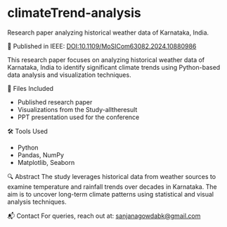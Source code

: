 # climateTrend-analysis
Research paper analyzing historical weather data of Karnataka, India.

📄 Published in IEEE: [DOI:10.1109/MoSICom63082.2024.10880986](https://doi.org/10.1109/MoSICom63082.2024.10880986)

This research paper focuses on analyzing historical weather data of Karnataka, India to identify significant climate trends using Python-based data analysis and visualization techniques.

📁 Files Included
- Published research paper
- Visualizations from the Study-alltheresult
- PPT presentation used for the conference 


🛠️ Tools Used
- Python
- Pandas, NumPy
- Matplotlib, Seaborn

🔍 Abstract
The study leverages historical data from weather sources to examine temperature and rainfall trends over decades in Karnataka. The aim is to uncover long-term climate patterns using statistical and visual analysis techniques.

📬 Contact
For queries, reach out at: sanjanagowdabk@gmail.com

